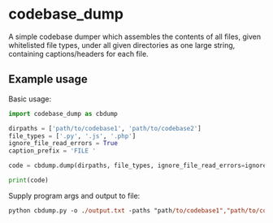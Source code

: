 # codebase_dump
A simple codebase dumper which assembles the contents of all files, given whitelisted file types, under all given directories as one large string, containing captions/headers for each file.

## Example usage
Basic usage:
```python
import codebase_dump as cbdump

dirpaths = ['path/to/codebase1', 'path/to/codebase2']
file_types = ['.py', '.js', '.php']
ignore_file_read_errors = True
caption_prefix = 'FILE '

code = cbdump.dump(dirpaths, file_types, ignore_file_read_errors=ignore_file_read_errors, caption_prefix=caption_prefix)

print(code)
```

Supply program args and output to file:
```ps
python cbdump.py -o ./output.txt -paths "path/to/codebase1","path/to/codebase2" -ftypes .py,.js,.php --ignore-file-read-errors
```
